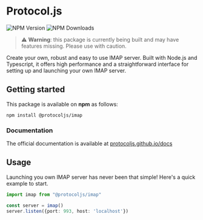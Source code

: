 # Protocol.js

![NPM Version](https://img.shields.io/npm/v/%40protocoljs%2Fimap?style=for-the-badge&logo=npm&color=blue&label=version)
![NPM Downloads](https://img.shields.io/npm/dy/%40protocoljs%2Fimap?style=for-the-badge&logo=npm)

> ⚠️ **Warning**:
> this package is currently being built and may have features missing. Please use with caution.

Create your own, robust and easy to use IMAP server. Built with Node.js and Typescript, it offers high performance and a straightforward interface for setting up and launching your own IMAP server.

## Getting started

This package is available on **npm** as follows:

```
npm install @protocoljs/imap
```

### Documentation

The official documentation is available at [protocoljs.github.io/docs](https://protocoljs.github.io/docs)

## Usage

Launching you own IMAP server has never been that simple! Here's a quick example to start.

```typescript
import imap from "@protocoljs/imap"

const server = imap()
server.listen({port: 993, host: 'localhost'})
```